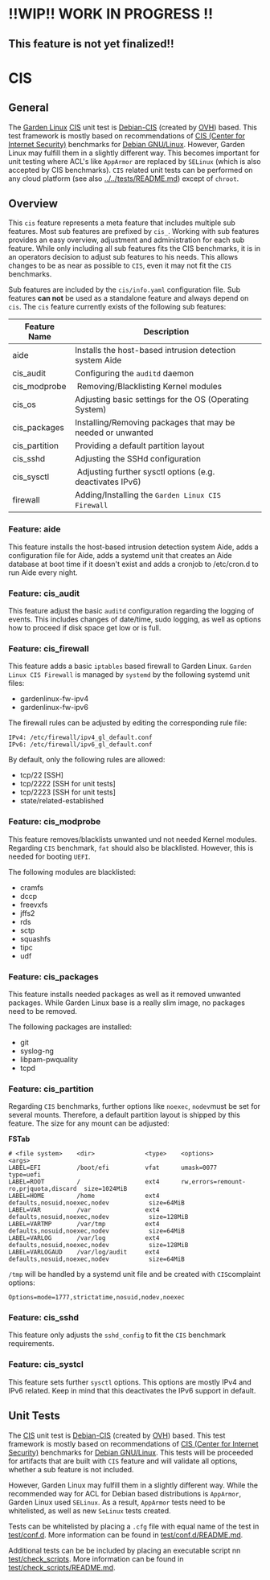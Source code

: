 # !!WIP!! WORK IN PROGRESS !!
## This feature is not yet finalized!!
# CIS
## General
The [Garden Linux](https://gardenlinux.io/) [CIS](https://www.cisecurity.org) unit test is [Debian-CIS](https://github.com/ovh/debian-cis) (created by [OVH](https://github.com/ovh)) based. This test framework is mostly based on recommendations of [CIS (Center for Internet Security)](https://www.cisecurity.org) benchmarks for [Debian GNU/Linux](https://www.debian.org). However, Garden Linux may fulfill them in a slightly different way. This becomes important for unit testing where ACL's like `AppArmor` are replaced by `SELinux` (which is also accepted by CIS benchmarks). `CIS`
 related unit tests can be performed on any cloud platform (see also [../../tests/README.md](../../tests/README.md)) except of `chroot`.

## Overview
This `cis` feature represents a meta feature that includes multiple sub features. Most sub features are prefixed by `cis_`. Working with sub features provides an easy overview, adjustment and administration for each sub feature. While only including all sub features fits the CIS benchmarks, it is in an operators decision to adjust sub features to his needs. This allows changes to be as near as possible to `CIS`, even it may not fit the `CIS` benchmarks.

Sub features are included by the `cis/info.yaml` configuration file. Sub features **can not** be used as a standalone feature and always depend on `cis`. The `cis` feature currently exists of the following sub features:

| Feature Name | Description |
|---|---|
| aide | Installs the host-based intrusion detection system Aide |
| cis_audit | Configuring the `auditd` daemon |
| cis_modprobe | Removing/Blacklisting Kernel modules |
| cis_os | Adjusting basic settings for the OS (Operating System) |
| cis_packages | Installing/Removing packages that may be needed or unwanted |
| cis_partition | Providing a default partition layout |
| cis_sshd | Adjusting the SSHd configuration |
| cis_sysctl | Adjusting further sysctl options (e.g. deactivates IPv6) |
| firewall | Adding/Installing the `Garden Linux CIS Firewall` |

### Feature: aide
This feature installs the host-based intrusion detection system Aide, adds a configuration file for Aide, adds a systemd unit that creates an Aide database at boot time if it doesn't exist and adds a cronjob to /etc/cron.d to run Aide every night.

### Feature: cis_audit
This feature adjust the basic `auditd` configuration regarding the logging of events. This includes changes of date/time, sudo logging, as well as options how to proceed if disk space get low or is full.

### Feature: cis_firewall
This feature adds a basic `iptables` based firewall to Garden Linux. `Garden Linux CIS Firewall`
 is managed by `systemd` by the following systemd unit files:

* gardenlinux-fw-ipv4
* gardenlinux-fw-ipv6

The firewall rules can be adjusted by editing the corresponding rule file:
```
IPv4: /etc/firewall/ipv4_gl_default.conf
IPv6: /etc/firewall/ipv6_gl_default.conf 
```

By default, only the following rules are allowed:

 * tcp/22 [SSH]
 * tcp/2222 [SSH for unit tests]
 * tcp/2223 [SSH for unit tests]
 * state/related-established

### Feature: cis_modprobe
This feature removes/blacklists unwanted und not needed Kernel modules. Regarding `CIS` benchmark, `fat` should also be blacklisted. However, this is needed for booting `UEFI`.

The following modules are blacklisted:
* cramfs
* dccp
* freevxfs
* jffs2
* rds
* sctp
* squashfs
* tipc
* udf

### Feature: cis_packages
This feature installs needed packages as well as it removed unwanted packages. While Garden Linux base is a really slim image, no packages need to be removed.

The following packages are installed:
* git
* syslog-ng
* libpam-pwquality
* tcpd

### Feature: cis_partition
Regarding `CIS` benchmarks, further options like `noexec`, `nodev`must be set for several mounts. Therefore, a default partition layout is shipped by this feature. The size for any mount can be adjusted:

**FSTab**
```
# <file system>    <dir>              <type>    <options>                              <args>
LABEL=EFI          /boot/efi          vfat      umask=0077                             type=uefi
LABEL=ROOT         /                  ext4      rw,errors=remount-ro,prjquota,discard  size=1024MiB
LABEL=HOME         /home              ext4      defaults,nosuid,noexec,nodev           size=64MiB
LABEL=VAR          /var               ext4      defaults,nosuid,noexec,nodev           size=128MiB
LABEL=VARTMP       /var/tmp           ext4      defaults,nosuid,noexec,nodev           size=64MiB
LABEL=VARLOG       /var/log           ext4      defaults,nosuid,noexec,nodev           size=128MiB
LABEL=VARLOGAUD    /var/log/audit     ext4      defaults,nosuid,noexec,nodev           size=64MiB
```

`/tmp` will be handled by a systemd unit file and be created with `CIS`complaint options:

```
Options=mode=1777,strictatime,nosuid,nodev,noexec
```

### Feature: cis_sshd
This feature only adjusts the `sshd_config` to fit the `CIS` benchmark requirements.

### Feature: cis_systcl
This feature sets further `sysctl` options. This options are mostly IPv4 and IPv6 related. Keep in mind that this deactivates the IPv6 support in default.

## Unit Tests
The [CIS](https://www.cisecurity.org) unit test is [Debian-CIS](https://github.com/ovh/debian-cis) (created by [OVH](https://github.com/ovh)) based. This test framework is mostly based on recommendations of [CIS (Center for Internet Security)](https://www.cisecurity.org) benchmarks for [Debian GNU/Linux](https://www.debian.org). This tests will be proceeded for artifacts that are built with `CIS` feature and will validate all options, whether a sub feature is not included.

However, Garden Linux may fulfill them in a slightly different way. While the recommended way for ACL for Debian based distributions is `AppArmor`, Garden Linux used `SELinux`. As a result, `AppArmor` tests need to be whitelisted, as well as new `SeLinux` tests created.

Tests can be whitelisted by placing a `.cfg` file with equal name of the test in [test/conf.d](test/conf.d). More information can be found in [test/conf.d/README.md](test/conf.d/README.md).

Additional tests can be be included by placing an executable script nn [test/check_scripts](test/check_scripts). More information can be found in [test/check_scripts/README.md](test/check_scripts/README.md).
